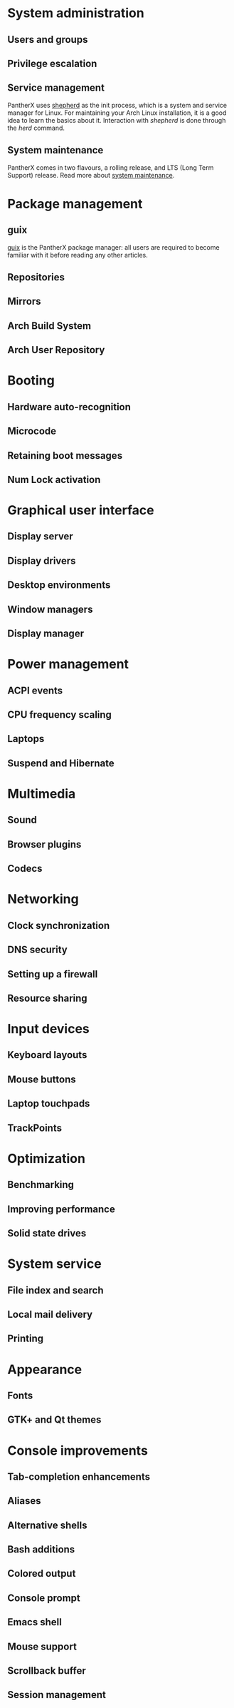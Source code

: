 # System administration

## Users and groups

## Privilege escalation

## Service management

PantherX uses [shepherd](/Shepherd) as the init process, which is a system and service manager for Linux. For maintaining your Arch Linux installation, it is a good idea to learn the basics about it. Interaction with _shepherd_ is done through the _herd_ command.

## System maintenance

PantherX comes in two flavours, a rolling release, and LTS (Long Term Support) release. Read more about [system maintenance](System-maintenance). 

# Package management

## guix

[guix](/guix) is the PantherX package manager: all users are required to become familiar with it before reading any other articles. 

## Repositories

## Mirrors

## Arch Build System

## Arch User Repository

# Booting

## Hardware auto-recognition

## Microcode

## Retaining boot messages

## Num Lock activation

# Graphical user interface

## Display server

## Display drivers

## Desktop environments

## Window managers

## Display manager

# Power management

## ACPI events

## CPU frequency scaling

## Laptops

## Suspend and Hibernate

# Multimedia

## Sound

## Browser plugins

## Codecs

# Networking

## Clock synchronization

## DNS security

## Setting up a firewall

## Resource sharing

# Input devices

## Keyboard layouts

## Mouse buttons

## Laptop touchpads

## TrackPoints

# Optimization

## Benchmarking

## Improving performance

## Solid state drives

# System service

## File index and search

## Local mail delivery

## Printing

# Appearance

## Fonts

## GTK+ and Qt themes

# Console improvements

## Tab-completion enhancements

## Aliases

## Alternative shells

## Bash additions

## Colored output

## Console prompt

## Emacs shell

## Mouse support

## Scrollback buffer

## Session management
